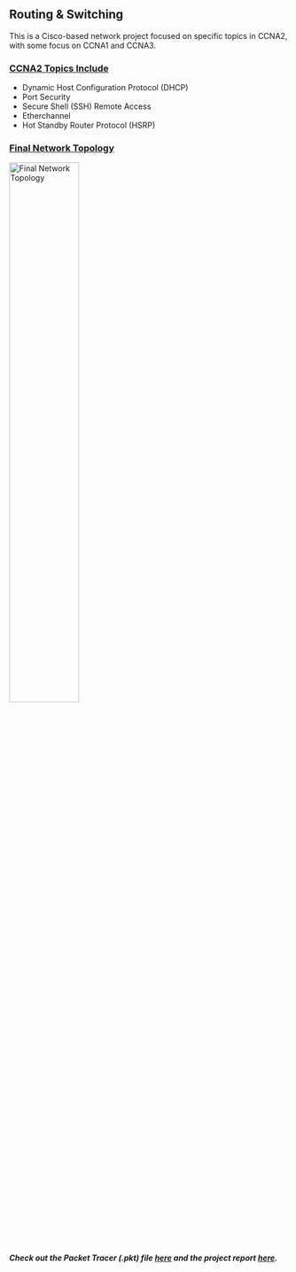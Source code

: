 <h2>Routing & Switching</h2>
<p>This is a Cisco-based network project focused on specific topics in CCNA2, with some focus on CCNA1 and CCNA3.</p>

<h3><u>CCNA2 Topics Include</u></h3>
<ul>
  <li>Dynamic Host Configuration Protocol (DHCP)</li>
  <li>Port Security</li>
  <li>Secure Shell (SSH) Remote Access</li>
  <li>Etherchannel</li>
  <li>Hot Standby Router Protocol (HSRP)</li>
</ul>

<h3><u>Final Network Topology</u></h3>
<img src="https://github.com/user-attachments/assets/de99b26e-0049-40bb-9629-5d8308127439" alt="Final Network Topology" width="50%">

<h5>Check out the Packet Tracer (.pkt) file <a href="<tochange>.pkt">here</a> and the project report <a href="Routing & Switching Report.pdf">here</a>.</h5>
